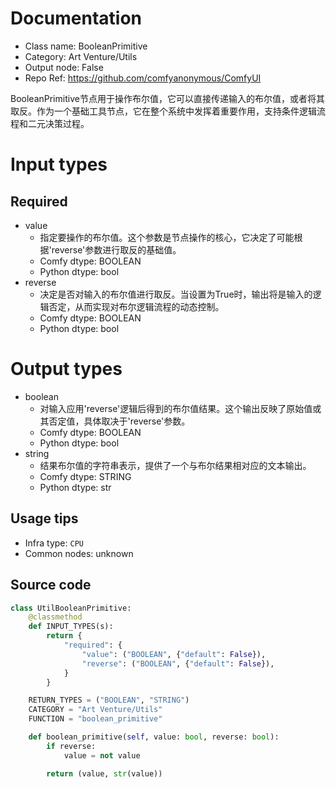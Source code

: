 
# Documentation
- Class name: BooleanPrimitive
- Category: Art Venture/Utils
- Output node: False
- Repo Ref: https://github.com/comfyanonymous/ComfyUI

BooleanPrimitive节点用于操作布尔值，它可以直接传递输入的布尔值，或者将其取反。作为一个基础工具节点，它在整个系统中发挥着重要作用，支持条件逻辑流程和二元决策过程。

# Input types
## Required
- value
    - 指定要操作的布尔值。这个参数是节点操作的核心，它决定了可能根据'reverse'参数进行取反的基础值。
    - Comfy dtype: BOOLEAN
    - Python dtype: bool
- reverse
    - 决定是否对输入的布尔值进行取反。当设置为True时，输出将是输入的逻辑否定，从而实现对布尔逻辑流程的动态控制。
    - Comfy dtype: BOOLEAN
    - Python dtype: bool

# Output types
- boolean
    - 对输入应用'reverse'逻辑后得到的布尔值结果。这个输出反映了原始值或其否定值，具体取决于'reverse'参数。
    - Comfy dtype: BOOLEAN
    - Python dtype: bool
- string
    - 结果布尔值的字符串表示，提供了一个与布尔结果相对应的文本输出。
    - Comfy dtype: STRING
    - Python dtype: str


## Usage tips
- Infra type: `CPU`
- Common nodes: unknown


## Source code
```python
class UtilBooleanPrimitive:
    @classmethod
    def INPUT_TYPES(s):
        return {
            "required": {
                "value": ("BOOLEAN", {"default": False}),
                "reverse": ("BOOLEAN", {"default": False}),
            }
        }

    RETURN_TYPES = ("BOOLEAN", "STRING")
    CATEGORY = "Art Venture/Utils"
    FUNCTION = "boolean_primitive"

    def boolean_primitive(self, value: bool, reverse: bool):
        if reverse:
            value = not value

        return (value, str(value))

```
